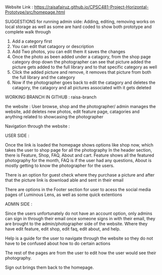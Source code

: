 Website Link :  https://raisafairuz.github.io/CPSC481-Project-Horizontal-Prototype/src/homepage.html


SUGGESTIONS for running admin side: Adding, editing, removing works on local storage as well as some are hard coded to show both prototype and complete walk through
1. Add a category first 
2. You can edit that catagory or description
3. Add Two photos, you can edit them it saves the changes 
4. Once the photo as been added under a catagory, from the shop page category drop down the photographer can see that picture added
the picture gets added to the full library and to that specific category as well
5. Click the added picture and remove, it removes that picture from both the full library and the category
6. Now if the photographer goes back to edit the catagory and deletes the catagory, the catagory and all pictures associated with it gets deleted 



WORKING BRANCH IN GITHUB : raisa-branch

the website : User browse, shop and the photographer/ admin manages the website, add deletes new photos, edit feature page, catagories and anything related to showcasing the photographer 

Navigation through the website :

USER SIDE : 

Once the link is loaded the homepage shows options like shop now, which takes the user to shop page for all the photography 
In the header section, there is Feature, Shop, FAQ, About and cart. Feature shows all the featured photography for the month, FAQ is if the user had any questions,
About is mostly getting to know the photographer for the users. 

There is an option for guest check where they purchase a picture and after that the picture link is download able and sent in their email

There are options in the Footer section for user to acess the social media pages of Luminous Lens, as well as some quick extentions


ADMIN SIDE :

Since the users unfortunately do not have an account option, only admins can sign in through their email
once someone signs in with their email, they are brought to the admin/photographer side of the website. Where they have edit feature, edit shop, edit faq, edit about, and help. 

Help is a guide for the user to navigate through the website so they do not have to be confused about how to do certain actions 

The rest of the pages are from the user to edit how the user would see their photography. 

Sign out brings them back to the homepage. 


